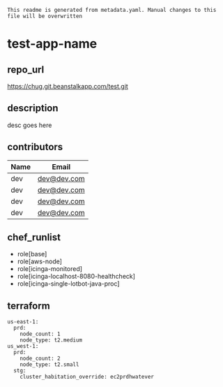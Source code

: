 ```
This readme is generated from metadata.yaml. Manual changes to this file will be overwritten
```

# test-app-name


## repo_url
  https://chug.git.beanstalkapp.com/test.git

## description
  desc goes here

## contributors 
| Name | Email |
| ---- | ---- |
|dev|dev@dev.com|
|dev|dev@dev.com|
|dev|dev@dev.com|
|dev|dev@dev.com|


## chef_runlist 
- role[base] 
- role[aws-node] 
- role[icinga-monitored] 
- role[icinga-localhost-8080-healthcheck] 
- role[icinga-single-lotbot-java-proc] 

## terraform 
```
us-east-1: 
  prd: 
    node_count: 1 
    node_type: t2.medium
us_west-1: 
  prd: 
    node_count: 2 
    node_type: t2.small
  stg: 
    cluster_habitation_override: ec2prdhwatever
```
